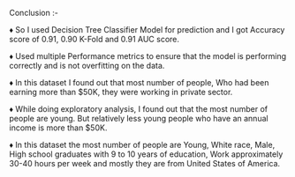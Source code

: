 Conclusion :-

♦ So I used Decision Tree Classifier Model for prediction and I got Accuracy score of 0.91, 0.90 K-Fold and 0.91 AUC score.

♦ Used multiple Performance metrics to ensure that the model is performing correctly and is not overfitting on the data.

♦ In this dataset I found out that most number of people, Who had been earning more than $50K, they were working in private sector.

♦ While doing exploratory analysis, I found out that the most number of people are young. But relatively less young people who have an annual income is more than $50K.

♦ In this dataset the most number of people are Young, White race, Male, High school graduates with 9 to 10 years of education, Work approximately 30-40 hours per week and mostly they are from United States of America.
